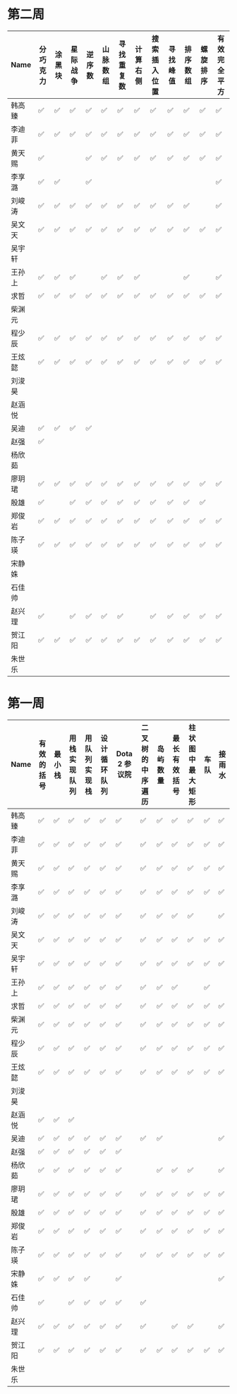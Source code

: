 # 第二周

| Name   | 分巧克力 | 涂黑块 | 星际战争 | 逆序数 | 山脉数组 | 寻找重复数 | 计算右侧 |搜索插入位置 | 寻找峰值 | 排序数组 | 螺旋排序 | 有效完全平方 |
|--------|------------|--------|--------------|--------------|--------------|--------------|----------------|----------|--------------|------------------|------|--------|
| 韩高臻 | ✅         | ✅     | ✅           | ✅           | ✅           | ✅           | ✅             | ✅       | ✅           | ✅               | ✅   | ✅     |
| 李迪菲 | ✅         | ✅     | ✅           | ✅           | ✅           | ✅           | ✅             | ✅       | ✅           | ✅               | ✅   | ✅     |
| 黄天赐 | ✅         |         |         | ✅           | ✅           | ✅           | ✅             | ✅       | ✅           | ✅               | ✅   | ✅     |
| 李享潞 | ✅         | ✅     |            | ✅           |           |            |              |        |            |                |    | ✅     |
| 刘峻涛 | ✅         | ✅     | ✅           | ✅           | ✅           | ✅           | ✅             | ✅       |  ✅          |  ✅            |      | ✅     |
| 吴文天 | ✅         | ✅     | ✅           | ✅           | ✅           | ✅           | ✅             | ✅       | ✅           | ✅               | ✅   | ✅     |
| 吴宇轩 |          |            |            |            |            |            |              |        |           |               |    |      |
| 王孙上 | ✅         | ✅     | ✅           |            | ✅           | ✅           | ✅             |        |            |        ✅          |    |   ✅     |
| 求哲   | ✅         | ✅     | ✅           | ✅           | ✅           | ✅           | ✅             | ✅       | ✅           | ✅               | ✅   | ✅     |
| 柴渊元 |             |      |           |            |            |            |              |        |            |                |    |      |
| 程少辰 | ✅         | ✅     | ✅           | ✅           | ✅           | ✅           | ✅             | ✅       | ✅           | ✅               | ✅   | ✅     |
| 王炫懿 | ✅         | ✅     | ✅           | ✅           | ✅           | ✅           | ✅             | ✅       | ✅           | ✅               | ✅   | ✅     |
| 刘浚昊 |            |        |              |              |              |              |                |          |              |                  |      |        |
| 赵涵悦 |          |      |            |              |              |              |                |          |              |                  |      |        |
| 吴迪   | ✅         |   ✅   |     ✅       |    ✅        |            |            |              |        |              |                  |      |      |
| 赵强   | ✅         |      |           |            |            |            |                |          |              |                  |      |        |
| 杨欣茹 |          |      |            |            |            |           |                |        |            |                |      |      |
| 廖玥珺 | ✅         | ✅     | ✅           | ✅           | ✅           | ✅           | ✅             | ✅       | ✅           | ✅               | ✅   | ✅     |
| 殷雄   | ✅         |      | ✅           | ✅           | ✅           | ✅           | ✅             | ✅       | ✅           | ✅               | ✅   |      |
| 郑俊岩 | ✅         | ✅     | ✅           | ✅           | ✅           | ✅           | ✅             | ✅       | ✅           | ✅               | ✅   | ✅     |
| 陈子瑛 | ✅         | ✅     | ✅           | ✅           | ✅           | ✅           | ✅             | ✅       | ✅           | ✅               | ✅   | ✅     |
| 宋静姝 |          |      |            |            |              |            |                |          |              |                  |      |     |
| 石佳帅 |          |        |            |            |            |            |             |          |              |                  |      |        |
| 赵兴理 | ✅         |      | ✅           | ✅           | ✅           | ✅           |              |      ✅    | ✅           | ✅               |    ✅  | ✅     |
| 贺江阳 | ✅         | ✅     | ✅           | ✅           | ✅           | ✅           | ✅             | ✅       | ✅           | ✅               | ✅   | ✅     |
| 朱世乐 |            |        |              |              |              |              |                |          |              |                  |      |        |
# 第一周

| Name   | 有效的括号 | 最小栈 | 用栈实现队列 | 用队列实现栈 | 设计循环队列 | Dota 2 参议院 | 二叉树的中序遍历 | 岛屿数量 | 最长有效括号 | 柱状图中最大矩形 | 车队 | 接雨水 |
|--------|------------|--------|--------------|--------------|--------------|--------------|----------------|----------|--------------|------------------|------|--------|
| 韩高臻 | ✅         | ✅     | ✅           | ✅           | ✅           | ✅           | ✅             | ✅       | ✅           | ✅               | ✅   | ✅     |
| 李迪菲 | ✅         | ✅     | ✅           | ✅           | ✅           | ✅           | ✅             | ✅       | ✅           | ✅               | ✅   | ✅     |
| 黄天赐 | ✅         | ✅     | ✅           | ✅           | ✅           | ✅           | ✅             | ✅       | ✅           | ✅               | ✅   | ✅     |
| 李享潞 | ✅         | ✅     | ✅           | ✅           | ✅           | ✅           | ✅             | ✅       | ✅           | ✅               | ✅   | ✅     |
| 刘峻涛 | ✅         | ✅     | ✅           | ✅           | ✅           | ✅           | ✅             | ✅       |  ✅          |  ✅            |      | ✅     |
| 吴文天 | ✅         | ✅     | ✅           | ✅           | ✅           | ✅           | ✅             | ✅       | ✅           | ✅               | ✅   | ✅     |
| 吴宇轩 | ✅         | ✅     | ✅           | ✅           | ✅           | ✅           | ✅             | ✅       | ✅           | ✅               | ✅   | ✅     |
| 王孙上 | ✅         | ✅     | ✅           | ✅           | ✅           | ✅           | ✅             | ✅       | ✅           |                  | ✅   |        |
| 求哲   | ✅         | ✅     | ✅           | ✅           | ✅           | ✅           | ✅             | ✅       | ✅           | ✅               | ✅   | ✅     |
| 柴渊元 |  ✅           | ✅     | ✅           | ✅           | ✅           | ✅           | ✅             | ✅       | ✅           | ✅               | ✅   | ✅     |
| 程少辰 | ✅         | ✅     | ✅           | ✅           | ✅           | ✅           | ✅             | ✅       | ✅           | ✅               | ✅   | ✅     |
| 王炫懿 | ✅         | ✅     | ✅           | ✅           | ✅           | ✅           | ✅             | ✅       | ✅           | ✅               | ✅   | ✅     |
| 刘浚昊 |            |        |              |              |              |              |                |          |              |                  |      |        |
| 赵涵悦 | ✅         | ✅     | ✅           |              |              |              |                |          |              |                  |      |        |
| 吴迪   | ✅         | ✅     | ✅           | ✅           | ✅           | ✅           | ✅             | ✅       |              |                  |      | ✅     |
| 赵强   | ✅         | ✅     | ✅           | ✅           | ✅           | ✅           |                |          |              |                  |      |        |
| 杨欣茹 | ✅         | ✅     | ✅           | ✅           | ✅           | ✅           |                | ✅       | ✅           | ✅               |      | ✅     |
| 廖玥珺 | ✅         | ✅     | ✅           | ✅           | ✅           | ✅           | ✅             | ✅       | ✅           | ✅               | ✅   | ✅     |
| 殷雄   | ✅         | ✅     | ✅           | ✅           | ✅           | ✅           | ✅             | ✅       | ✅           | ✅               | ✅   | ✅     |
| 郑俊岩 | ✅         | ✅     | ✅           | ✅           | ✅           | ✅           | ✅             | ✅       | ✅           | ✅               | ✅   | ✅     |
| 陈子瑛 | ✅         | ✅     | ✅           | ✅           | ✅           | ✅           | ✅             | ✅       | ✅           | ✅               | ✅   | ✅     |
| 宋静姝 | ✅         | ✅     | ✅           | ✅           |              | ✅           |                |          |              |                  |      | ✅     |
| 石佳帅 | ✅         |        | ✅           | ✅           | ✅           | ✅           | ✅             |          |              |                  |      |        |
| 赵兴理 | ✅         | ✅     | ✅           | ✅           | ✅           | ✅           | ✅             |          | ✅           | ✅               |      | ✅     |
| 贺江阳 | ✅         | ✅     | ✅           | ✅           | ✅           | ✅           | ✅             | ✅       | ✅           | ✅               | ✅   | ✅     |
| 朱世乐 |            |        |              |              |              |              |                |          |              |                  |      |        |
